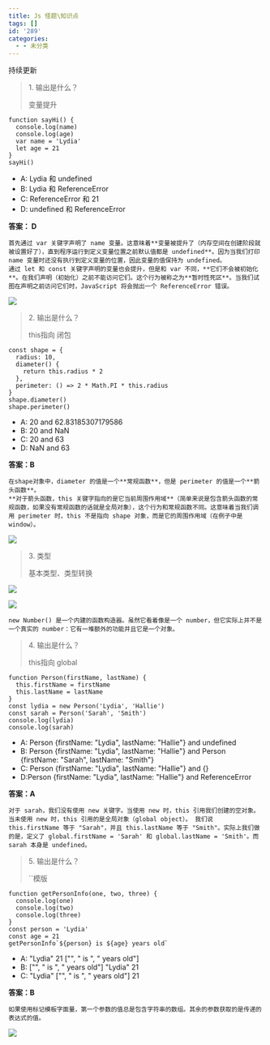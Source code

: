 ```yaml
---
title: Js 怪题\知识点
tags: []
id: '289'
categories:
  - - 未分类
---
```


持续更新

> 1\. 输出是什么？
> 
> 变量提升

```
function sayHi() {
  console.log(name)
  console.log(age)
  var name = 'Lydia'
  let age = 21
}
sayHi()
```

*   A: Lydia 和 undefined
*   B: Lydia 和 ReferenceError
*   C: ReferenceError 和 21
*   D: undefined 和 ReferenceError

**答案： D**

`首先通过 var 关键字声明了 name 变量。这意味着**变量被提升了（内存空间在创建阶段就被设置好了），直到程序运行到定义变量位置之前默认值都是 undefined**。因为当我们打印 name 变量时还没有执行到定义变量的位置，因此变量的值保持为 undefined。`  
`通过 let 和 const 关键字声明的变量也会提升，但是和 var 不同，**它们不会被初始化**。在我们声明（初始化）之前不能访问它们。这个行为被称之为**暂时性死区**。当我们试图在声明之前访问它们时，JavaScript 将会抛出一个 ReferenceError 错误。`

![](https://www.congb19.top/wordpress/wp-content/uploads/2021/02/image.png)

> 2\. 输出是什么？
> 
> this指向 闭包

```
const shape = {
  radius: 10,
  diameter() {
    return this.radius * 2
  },
  perimeter: () => 2 * Math.PI * this.radius
}
shape.diameter()
shape.perimeter()
```

*   A: 20 and 62.83185307179586
*   B: 20 and NaN
*   C: 20 and 63
*   D: NaN and 63

**答案：B**

`在shape对象中，diameter 的值是一个**常规函数**，但是 perimeter 的值是一个**箭头函数**。`  
`**对于箭头函数，this 关键字指向的是它当前周围作用域**（简单来说是包含箭头函数的常规函数，如果没有常规函数的话就是全局对象），这个行为和常规函数不同。这意味着当我们调用 perimeter 时，this 不是指向 shape 对象，而是它的周围作用域（在例子中是 window）。`

![](https://www.congb19.top/wordpress/wp-content/uploads/2021/02/image-1.png)

> 3\. 类型
> 
> 基本类型、类型转换

![](http://www.congb19.top/wordpress/wp-content/uploads/2021/02/image-2.png)

![](http://www.congb19.top/wordpress/wp-content/uploads/2021/02/image-3.png)

`new Number() 是一个内建的函数构造器。虽然它看着像是一个 number，但它实际上并不是一个真实的 number：它有一堆额外的功能并且它是一个对象。`

> 4\. 输出是什么？
> 
> this指向 global

```
function Person(firstName, lastName) {
  this.firstName = firstName
  this.lastName = lastName
}
const lydia = new Person('Lydia', 'Hallie')
const sarah = Person('Sarah', 'Smith')
console.log(lydia)
console.log(sarah)
```

*   A: Person {firstName: "Lydia", lastName: "Hallie"} and undefined
*   B: Person {firstName: "Lydia", lastName: "Hallie"} and Person {firstName: "Sarah", lastName: "Smith"}
*   C: Person {firstName: "Lydia", lastName: "Hallie"} and {}
*   D:Person {firstName: "Lydia", lastName: "Hallie"} and ReferenceError

**答案：A**

`对于 sarah，我们没有使用 new 关键字。当使用 new 时，this 引用我们创建的空对象。当未使用 new 时，this 引用的是全局对象（global object）。 我们说 this.firstName 等于 "Sarah"，并且 this.lastName 等于 "Smith"。实际上我们做的是，定义了 global.firstName = 'Sarah' 和 global.lastName = 'Smith'。而 sarah 本身是 undefined。`

> 5\. 输出是什么？
> 
> \`\`模版

```
function getPersonInfo(one, two, three) {
  console.log(one)
  console.log(two)
  console.log(three)
}
const person = 'Lydia'
const age = 21
getPersonInfo`${person} is ${age} years old`
```

*   A: "Lydia" 21 \["", " is ", " years old"\]
*   B: \["", " is ", " years old"\] "Lydia" 21
*   C: "Lydia" \["", " is ", " years old"\] 21

**答案：B**

`如果使用标记模板字面量，第一个参数的值总是包含字符串的数组。其余的参数获取的是传递的表达式的值。`

![](http://www.congb19.top/wordpress/wp-content/uploads/2021/02/image-4.png)